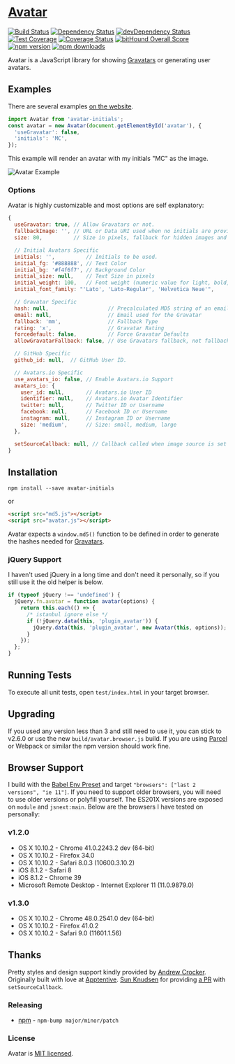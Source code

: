 # [Avatar](http://matthewcallis.github.io/avatar/)

[![Build Status](https://travis-ci.org/MatthewCallis/avatar.svg)](https://travis-ci.org/MatthewCallis/avatar)
[![Dependency Status](https://david-dm.org/MatthewCallis/avatar.svg)](https://david-dm.org/MatthewCallis/avatar)
[![devDependency Status](https://david-dm.org/MatthewCallis/avatar/dev-status.svg?style=flat)](https://david-dm.org/MatthewCallis/avatar#info=devDependencies)
[![Test Coverage](https://codeclimate.com/github/MatthewCallis/avatar/badges/coverage.svg)](https://codeclimate.com/github/MatthewCallis/avatar)
[![Coverage Status](https://coveralls.io/repos/MatthewCallis/avatar/badge.svg)](https://coveralls.io/r/MatthewCallis/avatar)
[![bitHound Overall Score](https://www.bithound.io/github/MatthewCallis/avatar/badges/score.svg)](https://www.bithound.io/github/MatthewCallis/avatar)
[![npm version](https://img.shields.io/npm/v/avatar-initials.svg?style=flat-square)](https://www.npmjs.com/package/avatar-initials)
[![npm downloads](https://img.shields.io/npm/dm/avatar-initials.svg?style=flat-square)](https://www.npmjs.com/package/avatar-initials)

Avatar is a JavaScript library for showing [Gravatars](https://en.gravatar.com/) or generating user avatars.

## Examples

There are several examples [on the website](http://matthewcallis.github.io/avatar/).

```js
import Avatar from 'avatar-initials';
const avatar = new Avatar(document.getElementById('avatar'), {
  'useGravatar': false,
  'initials': 'MC',
});
```

This example will render an avatar with my initials "MC" as the image.

![Avatar Example](https://raw.githubusercontent.com/MatthewCallis/avatar/master/example.png)

### Options

Avatar is highly customizable and most options are self explanatory:

```js
{
  useGravatar: true, // Allow Gravatars or not.
  fallbackImage: '', // URL or Data URI used when no initials are provided and not using Gravatars.
  size: 80,          // Size in pixels, fallback for hidden images and Gravatar

  // Initial Avatars Specific
  initials: '',          // Initials to be used.
  initial_fg: '#888888', // Text Color
  initial_bg: '#f4f6f7', // Background Color
  initial_size: null,    // Text Size in pixels
  initial_weight: 100,   // Font weight (numeric value for light, bold, etc.)
  initial_font_family: "'Lato', 'Lato-Regular', 'Helvetica Neue'",

  // Gravatar Specific
  hash: null,                   // Precalculated MD5 string of an email address
  email: null,                  // Email used for the Gravatar
  fallback: 'mm',               // Fallback Type
  rating: 'x',                  // Gravatar Rating
  forcedefault: false,          // Force Gravatar Defaults
  allowGravatarFallback: false, // Use Gravatars fallback, not fallbackImage

  // GitHub Specific
  github_id: null,  // GitHub User ID.

  // Avatars.io Specific
  use_avatars_io: false, // Enable Avatars.io Support
  avatars_io: {
    user_id: null,       // Avatars.io User ID
    identifier: null,    // Avatars.io Avatar Identifier
    twitter: null,       // Twitter ID or Username
    facebook: null,      // Facebook ID or Username
    instagram: null,     // Instagram ID or Username
    size: 'medium',      // Size: small, medium, large
  },

  setSourceCallback: null, // Callback called when image source is set (useful to cache avatar sources provided by third parties such as Gravatar)
}
```

## Installation

```shell
npm install --save avatar-initials
```

or

```html
<script src="md5.js"></script>
<script src="avatar.js"></script>
```

Avatar expects a `window.md5()` function to be defined in order to generate the hashes needed for [Gravatars](https://en.gravatar.com/).

### jQuery Support

I haven't used jQuery in a long time and don't need it personally, so if you still use it the old helper is below.

```javascript
if (typeof jQuery !== 'undefined') {
  jQuery.fn.avatar = function avatar(options) {
    return this.each(() => {
      /* istanbul ignore else */
      if (!jQuery.data(this, 'plugin_avatar')) {
        jQuery.data(this, 'plugin_avatar', new Avatar(this, options));
      }
    });
  };
}
```

## Running Tests

To execute all unit tests, open `test/index.html` in your target browser.

## Upgrading

If you used any version less than 3 and still need to use it, you can stick to v2.6.0 or use the new `build/avatar.browser.js` build. If you are using [Parcel](https://parceljs.org/) or Webpack or similar the npm version should work fine.

## Browser Support

I build with the [Babel Env Preset](https://babeljs.io/docs/plugins/preset-env/) and target `"browsers": ["last 2 versions", "ie 11"]`. If you need to support older browsers, you will need to use older versions or polyfill yourself. The ES201X versions are exposed on `module` and `jsnext:main`. Below are the browsers I have tested on personally:

### v1.2.0

* OS X 10.10.2 - Chrome 41.0.2243.2 dev (64-bit)
* OS X 10.10.2 - Firefox 34.0
* OS X 10.10.2 - Safari 8.0.3 (10600.3.10.2)
* iOS 8.1.2 - Safari 8
* iOS 8.1.2 - Chrome 39
* Microsoft Remote Desktop - Internet Explorer 11 (11.0.9879.0)

### v1.3.0

* OS X 10.10.2 - Chrome 48.0.2541.0 dev (64-bit)
* OS X 10.10.2 - Firefox 41.0.2
* OS X 10.10.2 - Safari 9.0 (11601.1.56)

## Thanks

Pretty styles and design support kindly provided by [Andrew Crocker](https://twitter.com/andrewcrocker).
Originally built with love at [Apptentive](https://github.com/apptentive).
[Sun Knudsen](https://github.com/sunknudsen) for providing [a PR](https://github.com/MatthewCallis/avatar/pull/20) with `setSourceCallback`.

### Releasing

* [npm](https://www.npmjs.com/) - `npm-bump major/minor/patch`

### License

Avatar is [MIT licensed](./LICENSE).
